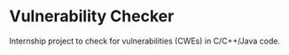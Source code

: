 # Vulnerability Checker

Internship project to check for vulnerabilities (CWEs) in C/C++/Java code.

